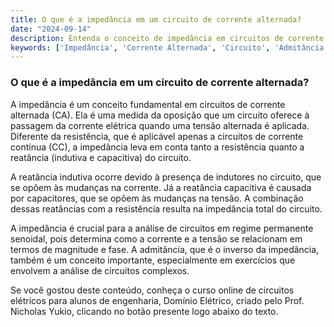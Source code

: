 ```yaml
---
title: O que é a impedância em um circuito de corrente alternada?
date: "2024-09-14"
description: Entenda o conceito de impedância em circuitos de corrente alternada e sua importância na análise de circuitos elétricos.
keywords: ['Impedância', 'Corrente Alternada', 'Circuito', 'Admitância', 'Valor', 'Exercício', 'permanente', 'senoidal']
---
```


### O que é a impedância em um circuito de corrente alternada?

A impedância é um conceito fundamental em circuitos de corrente alternada (CA). Ela é uma medida da oposição que um circuito oferece à passagem da corrente elétrica quando uma tensão alternada é aplicada. Diferente da resistência, que é aplicável apenas a circuitos de corrente contínua (CC), a impedância leva em conta tanto a resistência quanto a reatância (indutiva e capacitiva) do circuito.

A reatância indutiva ocorre devido à presença de indutores no circuito, que se opõem às mudanças na corrente. Já a reatância capacitiva é causada por capacitores, que se opõem às mudanças na tensão. A combinação dessas reatâncias com a resistência resulta na impedância total do circuito.

A impedância é crucial para a análise de circuitos em regime permanente senoidal, pois determina como a corrente e a tensão se relacionam em termos de magnitude e fase. A admitância, que é o inverso da impedância, também é um conceito importante, especialmente em exercícios que envolvem a análise de circuitos complexos.

Se você gostou deste conteúdo, conheça o curso online de circuitos elétricos para alunos de engenharia, Domínio Elétrico, criado pelo Prof. Nicholas Yukio, clicando no botão presente logo abaixo do texto.
